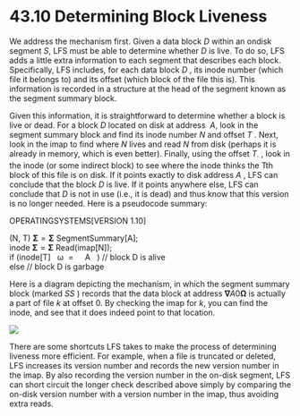 # 43.10 Determining Block Liveness  

We address the mechanism first. Given a data block $D$ within an ondisk segment $S ,$ LFS must be able to determine whether $D$ is live. To do so, LFS adds a little extra information to each segment that describes each block. Specifically, LFS includes, for each data block $D$ , its inode number (which file it belongs to) and its offset (which block of the file this is). This information is recorded in a structure at the head of the segment known as the segment summary block.  

Given this information, it is straightforward to determine whether a block is live or dead. For a block $D$ located on disk at address $\ A ,$ look in the segment summary block and find its inode number $N$ and offset $T$ . Next, look in the imap to find where $N$ lives and read $N$ from disk (perhaps it is already in memory, which is even better). Finally, using the offset $T _ { \cdot }$ , look in the inode (or some indirect block) to see where the inode thinks the Tth block of this file is on disk. If it points exactly to disk address $A$ , LFS can conclude that the block $D$ is live. If it points anywhere else, LFS can conclude that $D$ is not in use (i.e., it is dead) and thus know that this version is no longer needed. Here is a pseudocode summary:  

OPERATINGSYSTEMS[VERSION 1.10]  

(N, T) $\mathbf { \Sigma } = \mathbf { \Sigma }$ SegmentSummary[A];   
inode $\mathbf { \Sigma } = \mathbf { \Sigma }$ Read(imap[N]);   
if (inode[T] $\mathrm { ~  ~ \omega ~ } = \mathrm { ~  ~ \mathbb ~ { ~ A ~ } ~ }$ ) // block D is alive   
else // block D is garbage  

Here is a diagram depicting the mechanism, in which the segment summary block (marked $S S$ ) records that the data block at address $\mathbf { \nabla } A 0 \mathbf { \Omega }$ is actually a part of file $k$ at offset 0. By checking the imap for $k ,$ you can find the inode, and see that it does indeed point to that location.  

![](images/e3d527656934c70a27e1864aa463f65226f13f54369b859a96ca4e023d16f8e3.jpg)  

There are some shortcuts LFS takes to make the process of determining liveness more efficient. For example, when a file is truncated or deleted, LFS increases its version number and records the new version number in the imap. By also recording the version number in the on-disk segment, LFS can short circuit the longer check described above simply by comparing the on-disk version number with a version number in the imap, thus avoiding extra reads.  

